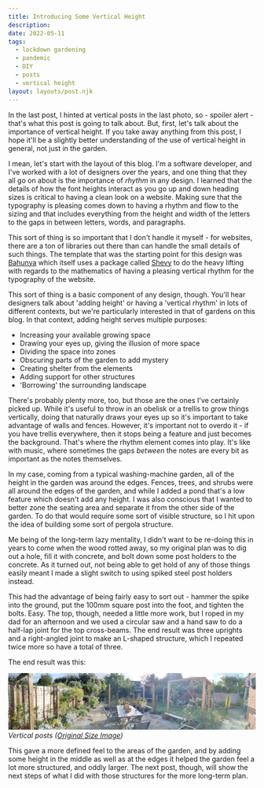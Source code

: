 ```yaml
---
title: Introducing Some Vertical Height
description: 
date: 2022-05-11
tags:
  - lockdown gardening
  - pandemic
  - DIY
  - posts
  - vertical height
layout: layouts/post.njk
---
```


In the last post, I hinted at vertical posts in the last photo, so - spoiler alert - that's what this post is going to talk about. But, first, let's talk about the importance of vertical height. If you take away anything from this post, I hope it'll be a slightly better understanding of the use of vertical height in general, not just in the garden.

I mean, let's start with the layout of this blog. I'm a software developer, and I've worked with a lot of designers over the years, and one thing that they all go on about is the importance of *rhythm* in any design. I learned that the details of how the font heights interact as you go up and down heading sizes is critical to having a clean look on a website. Making sure that the typography is pleasing comes down to having a rhythm and flow to the sizing and that includes everything from the height and width of the letters to the gaps in between letters, words, and paragraphs.

<!--more-->

This sort of thing is so important that I don't handle it myself - for websites, there are a ton of libraries out there than can handle the small details of such things. The template that was the starting point for this design was [Bahunya](https://hakanalpay.com/bahunya/) which itself uses a package called [Shevy](https://kyleshevlin.github.io/shevy/) to do the heavy lifting with regards to the mathematics of having a pleasing vertical rhythm for the typography of the website. 

This sort of thing is a basic component of any design, though. You'll hear designers talk about 'adding height' or having a 'vertical rhythm' in lots of different contexts, but we're particularly interested in that of gardens on this blog. In that context, adding height serves multiple purposes:

* Increasing your available growing space
* Drawing your eyes up, giving the illusion of more space
* Dividing the space into zones
* Obscuring parts of the garden to add mystery
* Creating shelter from the elements
* Adding support for other structures
* 'Borrowing' the surrounding landscape

There's probably plenty more, too, but those are the ones I've certainly picked up. While it's useful to throw in an obelisk or a trellis to grow things vertically, doing that naturally draws your eyes up so it's important to take advantage of walls and fences. However, it's important not to overdo it - if you have trellis everywhere, then it stops being a feature and just becomes the background. That's where the rhythm element comes into play. It's like with music, where sometimes the gaps *between* the notes are every bit as important as the notes themselves.

In my case, coming from a typical washing-machine garden, all of the height in the garden was around the edges. Fences, trees, and shrubs were all around the edges of the garden, and while I added a pond that's a low feature which doesn't add any height. I was also conscious that I wanted to better zone the seating area and separate it from the other side of the garden. To do that would require some sort of visible structure, so I hit upon the idea of building some sort of pergola structure.

Me being of the long-term lazy mentality, I didn't want to be re-doing this in years to come when the wood rotted away, so my original plan was to dig out a hole, fill it with concrete, and bolt down some post holders to the concrete. As it turned out, not being able to get hold of any of those things easily meant I made a slight switch to using spiked steel post holders instead.

This had the advantage of being fairly easy to sort out - hammer the spike into the ground, put the 100mm square post into the foot, and tighten the bolts. Easy. The top, though, needed a little more work, but I roped in my dad for an afternoon and we used a circular saw and a hand saw to do a half-lap joint for the top cross-beams. The end result was three uprights and a right-angled joint to make an L-shaped structure, which I repeated twice more so have a total of three.

The end result was this:

![Panorama image, October 2021](/img/posts/panorama-october-2021.jpg)
*Vertical posts ([Original Size Image](/img/posts/panorama-october-2021.jpg))*

This gave a more defined feel to the areas of the garden, and by adding some height in the middle as well as at the edges it helped the garden feel a lot more structured, and oddly larger. The next post, though, will show the next steps of what I did with those structures for the more long-term plan.